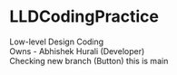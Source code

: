 # LLDCodingPractice
Low-level Design Coding 
<br>
Owns - Abhishek Hurali (Developer)
<br>
Checking new branch (Button)
this is main 